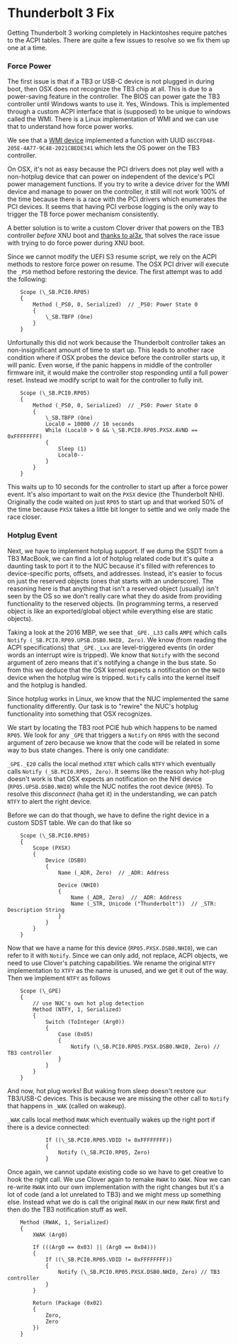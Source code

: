 # Thunderbolt 3 Fix

Getting Thunderbolt 3 working completely in Hackintoshes require patches to the ACPI tables. There are quite a few issues to resolve so we fix them up one at a time.

### Force Power

The first issue is that if a TB3 or USB-C device is not plugged in during boot, then OSX does not recognize the TB3 chip at all. This is due to a power-saving feature in the controller. The BIOS can power gate the TB3 controller until Windows wants to use it. Yes, Windows. This is implemented through a custom ACPI interface that is \(supposed\) to be unique to windows called the WMI. There is a Linux implementation of WMI and we can use that to understand how force power works.

We see that a [WMI device](https://github.com/torvalds/linux/blob/master/drivers/platform/x86/intel-wmi-thunderbolt.c) implemented a function with UUID `86CCFD48-205E-4A77-9C48-2021CBEDE341` which lets the OS power on the TB3 controller.

On OSX, it's not as easy because the PCI drivers does not play well with a non-hotplug device that can power on independent of the device's PCI power management functions. If you try to write a device driver for the WMI device and manage to power on the controller, it still will not work 100% of the time because there is a race with the PCI drivers which enumerates the PCI devices. It seems that having PCI verbose logging is the only way to trigger the TB force power mechanism consistently.

A better solution is to write a custom Clover driver that powers on the TB3 controller _before_ XNU boot and [thanks to al3x](https://github.com/al3xtjames/ThunderboltPkg), that solves the race issue with trying to do force power during XNU boot.

Since we cannot modify the UEFI S3 resume script, we rely on the ACPI methods to restore force power on resume. The OSX PCI driver will execute the `_PS0` method before restoring the device. The first attempt was to add the following:

```text
    Scope (\_SB.PCI0.RP05)
    {
        Method (_PS0, 0, Serialized)  // _PS0: Power State 0
        {
            \_SB.TBFP (One)
        }
    }
```

Unfortunally this did not work because the Thunderbolt controller takes an non-insignificant amount of time to start up. This leads to another race condition where if OSX probes the device before the controller starts up, it will panic. Even worse, if the panic happens in middle of the controller firmware init, it would make the controller stop responding until a full power reset. Instead we modify script to wait for the controller to fully init.

```text
    Scope (\_SB.PCI0.RP05)
    {
        Method (_PS0, 0, Serialized)  // _PS0: Power State 0
        {
            \_SB.TBFP (One)
            Local0 = 10000 // 10 seconds
            While (Local0 > 0 && \_SB.PCI0.RP05.PXSX.AVND == 0xFFFFFFFF)
            {
                Sleep (1)
                Local0--
            }
        }
    }
```

This waits up to 10 seconds for the controller to start up after a force power event. It's also important to wait on the `PXSX` device \(the Thunderbolt NHI\). Originally the code waited on just `RP05` to start up and that worked 50% of the time because `PXSX` takes a little bit longer to settle and we only made the race closer.

### Hotplug Event

Next, we have to implement hotplug support. If we dump the SSDT from a TB3 MacBook, we can find a lot of hotplug related code but it's quite a daunting task to port it to the NUC because it's filled with references to device-specific ports, offsets, and addresses. Instead, it's easier to focus on just the reserved objects \(ones that starts with an underscore\). The reasoning here is that anything that isn't a reserved object \(usually\) isn't seen by the OS so we don't really care what they do aside from providing functionality to the reserved objects. \(In programming terms, a reserved object is like an exported/global object while everything else are static objects\).

Taking a look at the 2016 MBP, we see that `_GPE._L33` calls `AMPE` which calls `Notify (_SB.PCI0.RP09.UPSB.DSB0.NHI0, Zero)`. We know \(from reading the ACPI specifications\) that `_GPE._Lxx` are level-triggered events \(in order words an interrupt wire is tripped\). We know that `Notify` with the second argument of zero means that it's notifying a change in the bus state. So from this we deduce that the OSX kernel expects a notification on the `NHI0` device when the hotplug wire is tripped. `Notify` calls into the kernel itself and the hotplug is handled.

Since hotplug works in Linux, we know that the NUC implemented the same functionality differently. Our task is to "rewire" the NUC's hotplug functionality into something that OSX recognizes.

We start by locating the TB3 root PCIE hub which happens to be named `RP05`. We look for any `_GPE` that triggers a `Notify` on `RP05` with the second argument of zero because we know that the code will be related in some way to bus state changes. There is only one candidate:

`_GPE._E20` calls the local method `XTBT` which calls `NTFY` which eventually calls `Notify (_SB.PCI0.RP05, Zero)`. It seems like the reason why hot-plug doesn't work is that OSX expects an notification on the NHI device \(`RP05.UPSB.DSB0.NHI0`\) while the NUC notifes the root device \(`RP05`\). To resolve this _disconnect_ \(haha get it\) in the understanding, we can patch `NTFY` to alert the right device.

Before we can do that though, we have to define the right device in a custom SDST table. We can do that like so

```text
    Scope (\_SB.PCI0.RP05)
    {
        Scope (PXSX)
        {
            Device (DSB0)
            {
                Name (_ADR, Zero)  // _ADR: Address
                
                Device (NHI0)
                {
                    Name (_ADR, Zero)  // _ADR: Address
                    Name (_STR, Unicode ("Thunderbolt"))  // _STR: Description String
                }
            }
        }
    }
```

Now that we have a name for this device \(`RP05.PXSX.DSB0.NHI0`\), we can refer to it with `Notify`. Since we can only add, not replace, ACPI objects, we need to use Clover's patching capabilities. We rename the original `NTFY` implementation to `XTFY` as the name is unused, and we get it out of the way. Then we implement `NTFY` as follows

```text
    Scope (\_GPE)
    {
        // use NUC's own hot plug detection
        Method (NTFY, 1, Serialized)
        {
            Switch (ToInteger (Arg0))
            {
                Case (0x05)
                {
                    Notify (\_SB.PCI0.RP05.PXSX.DSB0.NHI0, Zero) // TB3 controller
                }
            }
        }
    }
```

And now, hot plug works! But waking from sleep doesn't restore our TB3/USB-C devices. This is because we are missing the other call to `Notify` that happens in `_WAK` \(called on wakeup\).

`_WAK` calls local method `RWAK` which eventually wakes up the right port if there is a device connected:

```text
            If ((\_SB.PCI0.RP05.VDID != 0xFFFFFFFF))
            {
                Notify (\_SB.PCI0.RP05, Zero)
            }
```

Once again, we cannot update existing code so we have to get creative to hook the right call. We use Clover again to remake `RWAK` to `XWAK`. Now we can re-write `RWAK` into our own implementation with the right changes but it's a lot of code \(and a lot unrelated to TB3\) and we might mess up something else. Instead what we do is call the original `RWAK` in our new `RWAK` first and then do the TB3 notification stuff as well.

```text
    Method (RWAK, 1, Serialized)
    {
        XWAK (Arg0)

        If (((Arg0 == 0x03) || (Arg0 == 0x04)))
        {
            If ((\_SB.PCI0.RP05.VDID != 0xFFFFFFFF))
            {
                Notify (\_SB.PCI0.RP05.PXSX.DSB0.NHI0, Zero) // TB3 controller
            }
        }

        Return (Package (0x02)
        {
            Zero, 
            Zero
        })
    }
```



